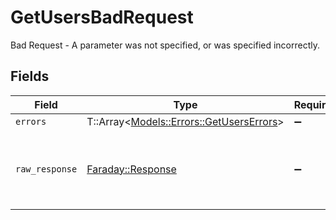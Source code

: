 # GetUsersBadRequest

Bad Request - A parameter was not specified, or was specified incorrectly.


## Fields

| Field                                                                             | Type                                                                              | Required                                                                          | Description                                                                       |
| --------------------------------------------------------------------------------- | --------------------------------------------------------------------------------- | --------------------------------------------------------------------------------- | --------------------------------------------------------------------------------- |
| `errors`                                                                          | T::Array<[Models::Errors::GetUsersErrors](../../models/errors/getuserserrors.md)> | :heavy_minus_sign:                                                                | N/A                                                                               |
| `raw_response`                                                                    | [Faraday::Response](https://www.rubydoc.info/gems/faraday/Faraday/Response)       | :heavy_minus_sign:                                                                | Raw HTTP response; suitable for custom response parsing                           |
